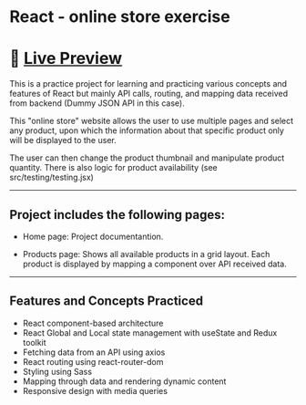 
# React - online store exercise

# 🔗 [Live Preview]()
<!-- ![Design preview]() -->

This is a practice project for learning and practicing various concepts and features of React but mainly API calls, routing, and mapping data received from backend (Dummy JSON API in this case). 

This "online store" website allows the user to use multiple pages and select any product, upon which the information about that specific product only will be displayed to the user.

The user can then change the product thumbnail and manipulate product quantity. There is also logic for product availability (see src/testing/testing.jsx)

---
## Project includes the following pages:

* Home page: Project documentantion.

* Products page: Shows all available products in a grid layout. Each product is displayed by mapping a component over API received data.

---

## Features and Concepts Practiced

* React component-based architecture
* React Global and Local state management with useState and Redux toolkit
* Fetching data from an API using axios
* React routing using react-router-dom
* Styling using Sass
* Mapping through data and rendering dynamic content
* Responsive design with media queries



    